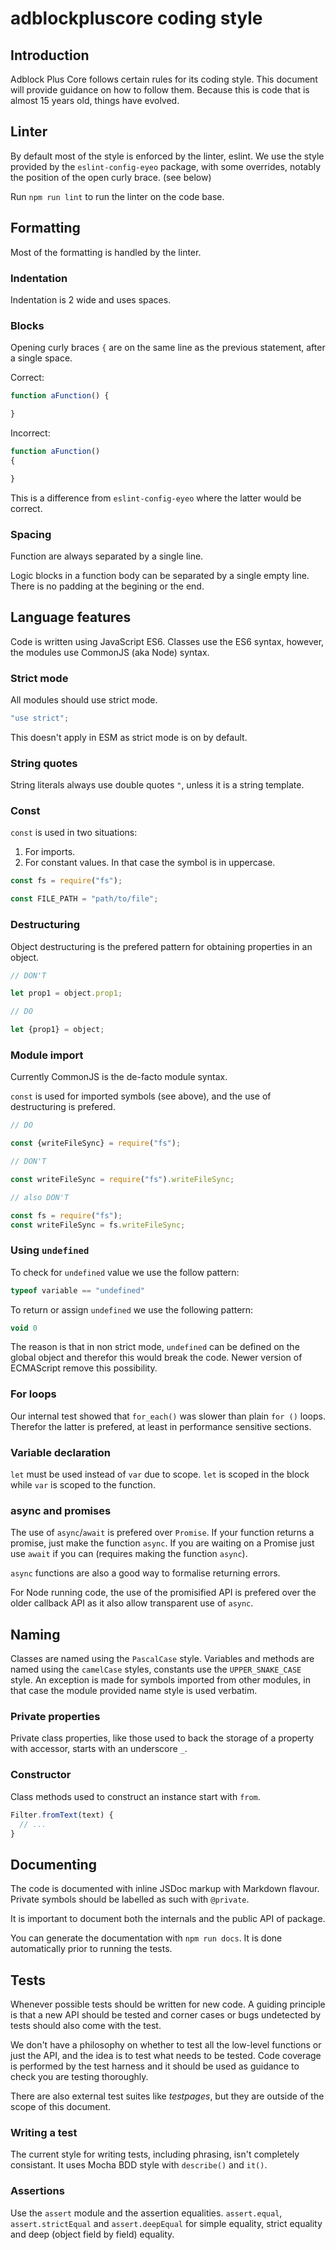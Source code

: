 # adblockpluscore coding style

## Introduction

Adblock Plus Core follows certain rules for its coding style. This
document will provide guidance on how to follow them. Because this is code
that is almost 15 years old, things have evolved.

## Linter

By default most of the style is enforced by the linter, eslint. We use
the style provided by the `eslint-config-eyeo` package, with some
overrides, notably the position of the open curly brace. (see below)

Run `npm run lint` to run the linter on the code base.

## Formatting

Most of the formatting is handled by the linter.

### Indentation

Indentation is 2 wide and uses spaces.

### Blocks

Opening curly braces `{` are on the same line as the previous
statement, after a single space.

Correct:

```javascript
function aFunction() {

}
```

Incorrect:

```javascript
function aFunction()
{

}
```

This is a difference from `eslint-config-eyeo` where the latter would
be correct.

### Spacing

Function are always separated by a single line.

Logic blocks in a function body can be separated by a single empty
line. There is no padding at the begining or the end.

## Language features

Code is written using JavaScript ES6. Classes use the ES6 syntax,
however, the modules use CommonJS (aka Node) syntax.

### Strict mode

All modules should use strict mode.

```javascript
"use strict";
```

This doesn't apply in ESM as strict mode is on by default.

### String quotes

String literals always use double quotes `"`, unless it is a string
template.

### Const

`const` is used in two situations:

1. For imports.
2. For constant values. In that case the symbol is in uppercase.

```javascript
const fs = require("fs");

const FILE_PATH = "path/to/file";
```

### Destructuring

Object destructuring is the prefered pattern for obtaining properties
in an object.

```javascript
// DON'T

let prop1 = object.prop1;

// DO

let {prop1} = object;
```

### Module import

Currently CommonJS is the de-facto module syntax.

`const` is used for imported symbols (see above), and the use of
destructuring is prefered.

```javascript
// DO

const {writeFileSync} = require("fs");

// DON'T

const writeFileSync = require("fs").writeFileSync;

// also DON'T

const fs = require("fs");
const writeFileSync = fs.writeFileSync;

```

### Using `undefined`

To check for `undefined` value we use the follow pattern:

```javascript
typeof variable == "undefined"
```

To return or assign `undefined` we use the following pattern:

```javascript
void 0
```

The reason is that in non strict mode, `undefined` can be defined on
the global object and therefor this would break the code. Newer
version of ECMAScript remove this possibility.

### For loops

Our internal test showed that `for_each()` was slower than plain `for
()` loops. Therefor the latter is prefered, at least in performance
sensitive sections.

### Variable declaration

`let` must be used instead of `var` due to scope. `let` is scoped in
the block while `var` is scoped to the function.

### async and promises

The use of `async`/`await` is prefered over `Promise`. If your
function returns a promise, just make the function `async`. If you are
waiting on a Promise just use `await` if you can (requires making the
function `async`).

`async` functions are also a good way to formalise returning errors.

For Node running code, the use of the promisified API is prefered over
the older callback API as it also allow transparent use of `async`.

## Naming

Classes are named using the `PascalCase` style. Variables and methods
are named using the `camelCase` styles, constants use the `UPPER_SNAKE_CASE`
style. An exception is made for symbols imported from other modules, in that
case the module provided name style is used verbatim.

### Private properties

Private class properties, like those used to back the storage of a
property with accessor, starts with an underscore `_`.

### Constructor

Class methods used to construct an instance start with `from`.

```javascript
Filter.fromText(text) {
  // ...
}
```

## Documenting

The code is documented with inline JSDoc markup with Markdown
flavour. Private symbols should be labelled as such with `@private`.

It is important to document both the internals and the public API of
package.

You can generate the documentation with `npm run docs`. It is done
automatically prior to running the tests.

## Tests

Whenever possible tests should be written for new code. A guiding
principle is that a new API should be tested and corner cases or bugs
undetected by tests should also come with the test.

We don't have a philosophy on whether to test all the low-level functions
or just the API, and the idea is to test what needs to be tested. Code
coverage is performed by the test harness and it should be used as
guidance to check you are testing thoroughly.

There are also external test suites like *testpages*, but they are
outside of the scope of this document.

### Writing a test

The current style for writing tests, including phrasing, isn't completely
consistant. It uses Mocha BDD style with `describe()` and
`it()`.

### Assertions

Use the `assert` module and the assertion equalities. `assert.equal`,
`assert.strictEqual` and `assert.deepEqual` for simple equality,
strict equality and deep (object field by field) equality.
